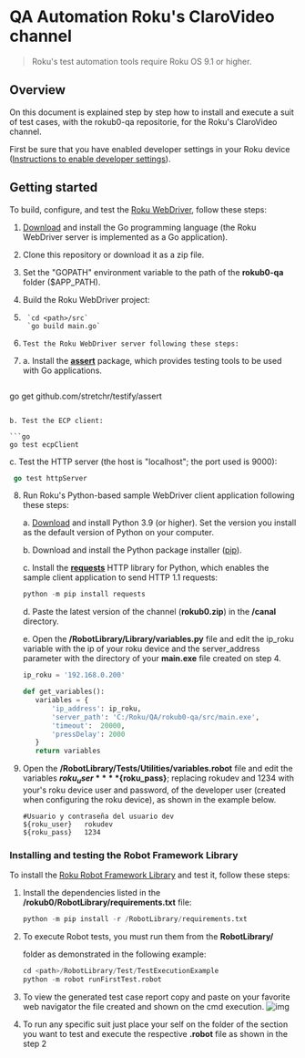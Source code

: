 # QA Automation Roku's ClaroVideo channel

> Roku's test automation tools require Roku OS 9.1 or higher.

## Overview

On this document is explained step by step how to install and execute a suit of test cases, with the rokub0-qa repositorie, for the Roku's ClaroVideo channel.

First be sure that you have enabled developer settings in your Roku device ([Instructions to enable developer settings](ConfigureRokuDevice.md)).

## Getting started

To build, configure, and test the [Roku WebDriver](https://developer.roku.com/docs/developer-program/dev-tools/automated-channel-testing/web-driver.md), follow these steps:  

1. [Download](https://golang.org/dl/) and install the Go programming language (the Roku WebDriver server is implemented as a Go application). 


2. Clone this repository or download it as a zip file.


3. Set the "GOPATH" environment variable to the path of the **rokub0-qa** folder ($APP_PATH).

4. Build the Roku WebDriver project:


5.      `cd <path>/src`
        `go build main.go`
6.     Test the Roku WebDriver server following these steps:


7. a. Install the [**assert**](https://godoc.org/github.com/stretchr/testify/assert) package, which provides testing tools to be used with Go applications.

    ```go
go get github.com/stretchr/testify/assert
   ```

   b. Test the ECP client:

   ```go
 go test ecpClient
   ```
   
   c. Test the HTTP server (the host is "localhost"; the port used is 9000):
   
   ```go
    go test httpServer
   ```


8. Run Roku's Python-based sample WebDriver client application following these steps: 

   a. [Download](https://www.python.org/downloads) and install Python 3.9 (or higher). Set the version you install as the default version of Python on your computer.

   b. Download and install the Python package installer ([pip](https://pypi.org/project/pip)).

   c. Install the [**requests**](https://pypi.org/project/requests) HTTP library for Python, which enables the sample client application to send HTTP 1.1 requests:

   ```python
   python -m pip install requests
   ```

   d. Paste the latest version of the channel (**rokub0.zip**) in the **<path>/canal** directory.

   e. Open the **<path>/RobotLibrary/Library/variables.py** file and edit the ip_roku variable with the ip of your roku device and the server_address parameter with the directory of your **main.exe** file created on step 4.

   ```python
   ip_roku = '192.168.0.200'
   
   def get_variables():
      variables = {
          'ip_address': ip_roku,
          'server_path': 'C:/Roku/QA/rokub0-qa/src/main.exe',
          'timeout':  20000,
          'pressDelay': 2000
      }
      return variables
   ```

9. Open the **<path>/RobotLibrary/Tests/Utilities/variables.robot** file and edit the variables **${roku_user}** **${roku_pass}**; replacing rokudev and 1234 with your's roku device user and password, of the developer user (created when configuring the roku device), as shown in the example below.

   ```
   #Usuario y contraseña del usuario dev
   ${roku_user}   rokudev
   ${roku_pass}   1234
   ```

### Installing and testing the Robot Framework Library 

To install the [Roku Robot Framework Library](https://developer.roku.com/docs/developer-program/dev-tools/automated-channel-testing/robot-framework-library.md) and test it, follow these steps:  

1. Install the dependencies listed in the **/rokub0/RobotLibrary/requirements.txt** file:

    ```python
    python -m pip install -r /RobotLibrary/requirements.txt
    ```

2. To execute Robot tests, you must run them from the **RobotLibrary/<section>** folder as demonstrated in the following example:

    ```python
    cd <path>/RobotLibrary/Test/TestExecutionExample
    python -m robot runFirstTest.robot
    ```

3. To view the generated test case report copy and paste on your favorite web navigator the file created and shown on the cmd execution.
    ![img](https://cdn.discordapp.com/attachments/694974808408064020/809440259775004743/unknown.png)

4. To run any specific suit just place your self on the folder of the section you want to test and execute the respective **.robot** file as shown in the step 2